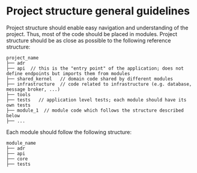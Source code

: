 # Project structure general guidelines

Project structure should enable easy navigation and understanding of the project. Thus, most of the code should be placed
in modules. Project structure should be as close as possible to the following reference structure:

```
project_name
├── adr
├── api  // this is the "entry point" of the application; does not define endpoints but imports them from modules
├── shared_kernel   // domain code shared by different modules
├── infrastructure  // code related to infrastructure (e.g. database, message broker, ...)
├── tools
├── tests   // application level tests; each module should have its own tests
├── module_1  // module code which follows the structure described below
├── ...
```

Each module should follow the following structure:

```
module_name
├── adr
├── api
├── core
├── tests
```
